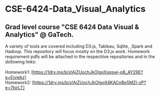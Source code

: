 # CSE-6424-Data_Visual_Analytics
## Grad level course "CSE 6424 Data Visual & Analytics" @ GaTech. 
A variety of tools are covered including D3.js, Tableau, Sqlite, ,Spark and Hadoop. This repository will focus mostly on the D3.js work. Homework requirement pdfs will be attached in the respectiive repositories and in the dollowing links:
<br/>
<br/> Homework1: [https://1drv.ms/b/s!AjZUochJkOlgoXsqswj-p8_AY29E?e=Ejvwkz]
<br/> Homework2: [https://1drv.ms/b/s!AjZUochJkOlgoX4KACnBe5MZl-zP?e=7birLT]
